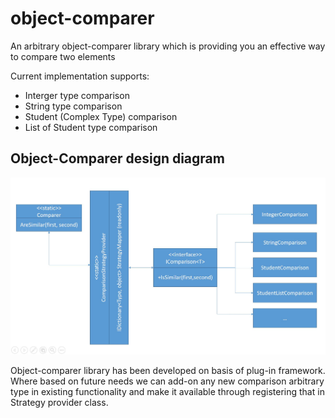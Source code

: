 # object-comparer
An arbitrary object-comparer library which is providing you an effective way to compare two elements

Current implementation supports:

* Interger type comparison
* String type comparison
* Student (Complex Type) comparison
* List of Student type comparison

## Object-Comparer design diagram ##

<img src="/src/diagram.JPG" width="550"/>

Object-comparer library has been developed on basis of plug-in framework.  Where based on future needs we can add-on any new comparison arbitrary type in existing functionality and make it available through registering that in Strategy provider class.
